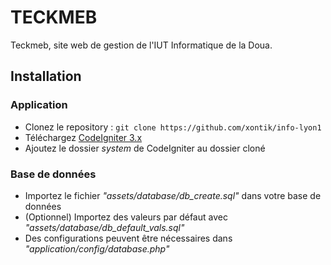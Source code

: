 # TECKMEB
Teckmeb, site web de gestion de l'IUT Informatique de la Doua.

## Installation
### Application
- Clonez le repository : `git clone https://github.com/xontik/info-lyon1`
- Téléchargez [CodeIgniter 3.x](https://codeigniter.com/download)
- Ajoutez le dossier *system* de CodeIgniter au dossier cloné

### Base de données
- Importez le fichier *"assets/database/db_create.sql"* dans votre base de données
- (Optionnel) Importez des valeurs par défaut avec *"assets/database/db_default_vals.sql"* 
- Des configurations peuvent être nécessaires dans *"application/config/database.php"*
